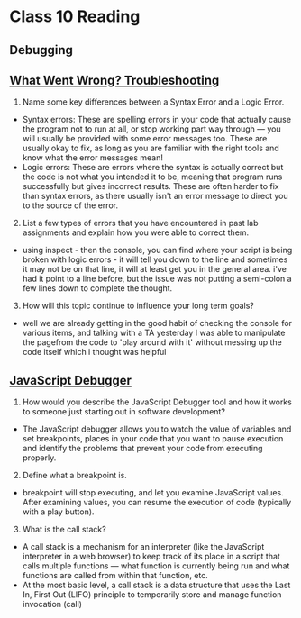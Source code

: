 # Class 10 Reading

## Debugging

## [What Went Wrong? Troubleshooting](https://developer.mozilla.org/en-US/docs/Learn/JavaScript/First_steps/What_went_wrong)

1. Name some key differences between a Syntax Error and a Logic Error.
- Syntax errors: These are spelling errors in your code that actually cause the program not to run at all, or stop working part way through — you will usually be provided with some error messages too. These are usually okay to fix, as long as you are familiar with the right tools and know what the error messages mean!
- Logic errors: These are errors where the syntax is actually correct but the code is not what you intended it to be, meaning that program runs successfully but gives incorrect results. These are often harder to fix than syntax errors, as there usually isn't an error message to direct you to the source of the error.

2. List a few types of errors that you have encountered in past lab assignments and explain how you were able to correct them.
- using inspect - then the console, you can find where your script is being broken with logic errors - it will tell you down to the line and sometimes it may not be on that line, it will at least get you in the general area. i've had it point to a line before, but the issue was not putting a semi-colon a few lines down to complete the thought.

3. How will this topic continue to influence your long term goals?
- well we are already getting in the good habit of checking the console for various items, and talking with a TA yesterday I was able to manipulate the pagefrom the code to 'play around with it' without messing up the code itself which i thought was helpful

## [JavaScript Debugger](https://developer.mozilla.org/en-US/docs/Learn/Common_questions/What_are_browser_developer_tools#the_javascript_debugger?)

1. How would you describe the JavaScript Debugger tool and how it works to someone just starting out in software development?
- The JavaScript debugger allows you to watch the value of variables and set breakpoints, places in your code that you want to pause execution and identify the problems that prevent your code from executing properly.

2. Define what a breakpoint is.
- breakpoint will stop executing, and let you examine JavaScript values. After examining values, you can resume the execution of code (typically with a play button).

3. What is the call stack?
- A call stack is a mechanism for an interpreter (like the JavaScript interpreter in a web browser) to keep track of its place in a script that calls multiple functions — what function is currently being run and what functions are called from within that function, etc.
- At the most basic level, a call stack is a data structure that uses the Last In, First Out (LIFO) principle to temporarily store and manage function invocation (call)
